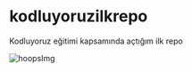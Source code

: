 # kodluyoruzilkrepo
Kodluyoruz eğitimi kapsamında açtığım ilk repo

![hoopsImg](https://picsum.photos/200)